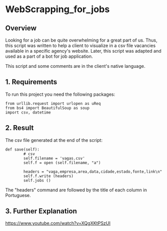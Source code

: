 # WebScrapping_for_jobs

## Overview

Looking for a job can be quite overwhelming for a great part of us. Thus, this script was written to help a client to visualize in a csv file vacancies available in a specific agency's website. Later, this script was adapted and used as a part of a bot for job application.

This script and some comments are in the client's native language.

## 1. Requirements

To run this project you need the following packages:

```
from urllib.request import urlopen as uReq
from bs4 import BeautifulSoup as soup
import csv, datetime
```

## 2. Result

The csv file generated at the end of the script:

```
def save(self):
        # csv
        self.filename = 'vagas.csv'
        self.f = open (self.filename, "a")

        headers = "vaga,empresa,area,data,cidade,estado,fonte,link\n"  
        self.f.write (headers)
        self.jobs ()
```

The "headers" command are followed by the title of each column in Portuguese.


## 3. Further Explanation

https://www.youtube.com/watch?v=XQgXKtPSzUI
